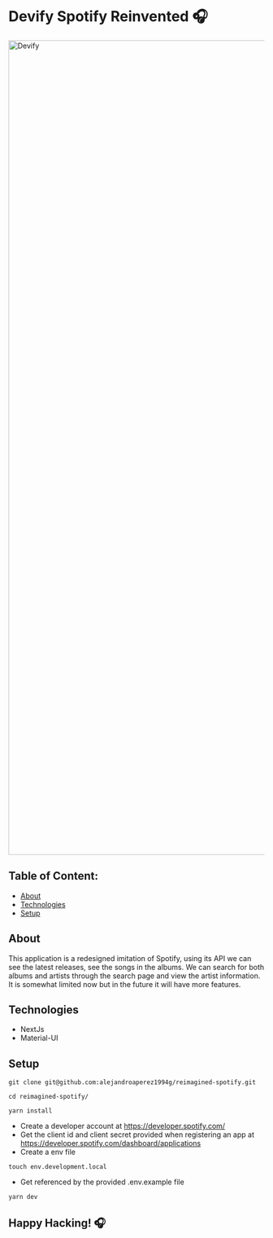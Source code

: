 # Devify Spotify Reinvented 🎧


<img width="1600"  alt="Devify" src="https://user-images.githubusercontent.com/43146182/192656200-00bd8ed6-9bce-40d0-bb28-a9b2aef93cf3.png">



## Table of Content:

- [About](#about)
- [Technologies](#technologies)
- [Setup](#setup)

## About

This application is a redesigned imitation of Spotify, using its API we can see the latest releases, see the songs in the albums. We can search for both albums and artists through the search page and view the artist information. It is somewhat limited now but in the future it will have more features.


## Technologies
- NextJs
- Material-UI

## Setup
```
git clone git@github.com:alejandroaperez1994g/reimagined-spotify.git
```

```
cd reimagined-spotify/
```

```
yarn install
```
- Create a developer account at https://developer.spotify.com/
- Get the client id and client secret provided when registering an app at https://developer.spotify.com/dashboard/applications
- Create a env file 

```
touch env.development.local
```
- Get referenced by the provided .env.example file

```
yarn dev
```

## Happy Hacking! 🎧